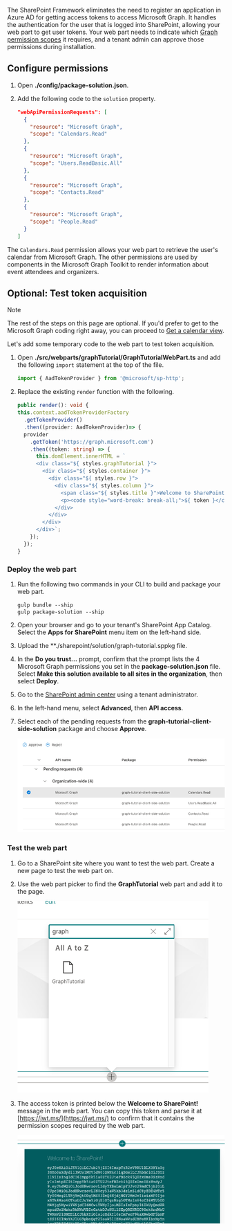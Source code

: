 <!-- markdownlint-disable MD002 MD041 -->

The SharePoint Framework eliminates the need to register an application in Azure AD for getting access tokens to access Microsoft Graph. It handles the authentication for the user that is logged into SharePoint, allowing your web part to get user tokens. Your web part needs to indicate which [Graph permission scopes](https://docs.microsoft.com/graph/permissions-reference) it requires, and a tenant admin can approve those permissions during installation.

## Configure permissions

1. Open **./config/package-solution.json**.

1. Add the following code to the `solution` property.

    ```json
    "webApiPermissionRequests": [
      {
        "resource": "Microsoft Graph",
        "scope": "Calendars.Read"
      },
      {
        "resource": "Microsoft Graph",
        "scope": "Users.ReadBasic.All"
      },
      {
        "resource": "Microsoft Graph",
        "scope": "Contacts.Read"
      },
      {
        "resource": "Microsoft Graph",
        "scope": "People.Read"
      }
    ]
    ```

The `Calendars.Read` permission allows your web part to retrieve the user's calendar from Microsoft Graph. The other permissions are used by components in the Microsoft Graph Toolkit to render information about event attendees and organizers.

## Optional: Test token acquisition

> [!NOTE]
> The rest of the steps on this page are optional. If you'd prefer to get to the Microsoft Graph coding right away, you can proceed to [Get a calendar view](04-get-calendar-view.md).

Let's add some temporary code to the web part to test token acquisition.

1. Open **./src/webparts/graphTutorial/GraphTutorialWebPart.ts** and add the following `import` statement at the top of the file.

    ```typescript
    import { AadTokenProvider } from '@microsoft/sp-http';
    ```

1. Replace the existing `render` function with the following.

    ```typescript
    public render(): void {
    this.context.aadTokenProviderFactory
      .getTokenProvider()
      .then((provider: AadTokenProvider)=> {
      provider
        .getToken('https://graph.microsoft.com')
        .then((token: string) => {
          this.domElement.innerHTML = `
          <div class="${ styles.graphTutorial }">
            <div class="${ styles.container }">
              <div class="${ styles.row }">
                <div class="${ styles.column }">
                  <span class="${ styles.title }">Welcome to SharePoint!</span>
                  <p><code style="word-break: break-all;">${ token }</code></p>
                </div>
              </div>
            </div>
          </div>`;
        });
      });
    }
    ```

### Deploy the web part

1. Run the following two commands in your CLI to build and package your web part.

    ```Shell
    gulp bundle --ship
    gulp package-solution --ship
    ```

1. Open your browser and go to your tenant's SharePoint App Catalog. Select the **Apps for SharePoint** menu item on the left-hand side.

1. Upload the **./sharepoint/solution/graph-tutorial.sppkg file.

1. In the **Do you trust...** prompt, confirm that the prompt lists the 4 Microsoft Graph permissions you set in the **package-solution.json** file. Select **Make this solution available to all sites in the organization**, then select **Deploy**.

1. Go to the [SharePoint admin center](https://admin.microsoft.com/sharepoint?page=classicfeatures&modern=true) using a tenant administrator.

1. In the left-hand menu, select **Advanced**, then **API access**.

1. Select each of the pending requests from the **graph-tutorial-client-side-solution** package and choose **Approve**.

    ![A screenshot of the SharePoint admin center's API access page](images/api-access.png)

### Test the web part

1. Go to a SharePoint site where you want to test the web part. Create a new page to test the web part on.

1. Use the web part picker to find the **GraphTutorial** web part and add it to the page.

    ![A screenshot of the GraphTutorial web part in the web part picker](images/add-web-part.png)

1. The access token is printed below the **Welcome to SharePoint!** message in the web part. You can copy this token and parse it at [https://jwt.ms/](https://jwt.ms/) to confirm that it contains the permission scopes required by the web part.

    ![A screenshot of the web part displaying an access token](images/access-token.png)
